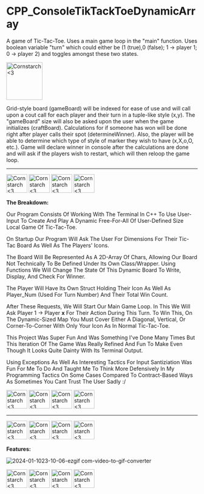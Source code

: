 # CPP_ConsoleTikTackToeDynamicArray
A game of Tic-Tac-Toe. Uses a main game loop in the "main" function.
Uses boolean variable "turn" which could either be (1 (true),0 (false); 1 -> player 1; 0 -> player 2) and toggles
amongst these two states.

<img src="https://github.com/Kingerthanu/CPP_ConsoleTikTackToeDynamicArray/assets/76754592/9b0c0b33-b084-4b11-8c8e-a75f8adc36f7" alt="Cornstarch <3" width="95" height="99">

Grid-style board (gameBoard) will be indexed for ease of use and will call upon a 
cout call for each player and their turn in a tuple-like style (x,y). The "gameBoard" size will also be
asked upon the user when the game initializes (craftBoard). Calculations for if someone has won will be done right after 
player calls their spot (determineWinner). Also, the player will be able to determine
which type of style of marker they wish to have (x,X,o,O, etc.). Game will declare winner in console
after the calculations are done and will ask if the players wish to restart, which will then reloop the game loop. 

----------------------------------------------
<img src="https://github.com/Kingerthanu/CPP_ConsoleTikTackToeDynamicArray/assets/76754592/b0d5897e-f4a7-4c4e-ba7b-3f11e64bb589" alt="Cornstarch <3" width="55" height="49"> <img src="https://github.com/Kingerthanu/CPP_ConsoleTikTackToeDynamicArray/assets/76754592/b0d5897e-f4a7-4c4e-ba7b-3f11e64bb589" alt="Cornstarch <3" width="55" height="49"> <img src="https://github.com/Kingerthanu/CPP_ConsoleTikTackToeDynamicArray/assets/76754592/b0d5897e-f4a7-4c4e-ba7b-3f11e64bb589" alt="Cornstarch <3" width="55" height="49"> <img src="https://github.com/Kingerthanu/CPP_ConsoleTikTackToeDynamicArray/assets/76754592/b0d5897e-f4a7-4c4e-ba7b-3f11e64bb589" alt="Cornstarch <3" width="55" height="49">


**The Breakdown:**

  Our Program Consists Of Working With The Terminal In C++ To Use User-Input To Create And Play A Dynamic Free-For-All Of User-Defined Size Local Game Of Tic-Tac-Toe.

  On Startup Our Program Will Ask The User For Dimensions For Their Tic-Tac Board As Well As The Players' Icons.

  The Board Will Be Represented As A 2D-Array Of Chars, Allowing Our Board Not Technically To Be Defined Under Its Own Class/Wrapper. Using Functions We Will Change The State Of This Dynamic Board To Write, Display, And Check For Winner. 

  The Player Will Have Its Own Struct Holding Their Icon As Well As Player_Num (Used For Turn Number) And Their Total Win Count.

  After These Requests, We Will Start Our Main Game Loop. In This We Will Ask Player 1 -> Player **x**  For Their Action During This Turn. To Win This, On The Dynamic-Sized Map You Must Cover Either A Diagonal, Vertical, Or Corner-To-Corner With Only Your Icon As In Normal Tic-Tac-Toe.

  This Project Was Super Fun And Was Something I've Done Many Times But This Iteration Of The Game Was Really Refined And Fun To Make Even Though It Looks Quite Dainty With Its Terminal Output.

  Using Exceptions As Well As Interesting Tactics For Input Santiziation Was Fun For Me To Do And Taught Me To Think More Defensively In My Programming Tactics On Some Cases Compared To Contract-Based Ways As Sometimes You Cant Trust The User Sadly :/

<img src="https://github.com/Kingerthanu/CPP_ConsoleTikTackToeDynamicArray/assets/76754592/ff048acd-2577-49d5-b958-21e2e50ff7cf" alt="Cornstarch <3" width="55" height="49"> <img src="https://github.com/Kingerthanu/CPP_ConsoleTikTackToeDynamicArray/assets/76754592/ff048acd-2577-49d5-b958-21e2e50ff7cf" alt="Cornstarch <3" width="55" height="49"> <img src="https://github.com/Kingerthanu/CPP_ConsoleTikTackToeDynamicArray/assets/76754592/ff048acd-2577-49d5-b958-21e2e50ff7cf" alt="Cornstarch <3" width="55" height="49"> <img src="https://github.com/Kingerthanu/CPP_ConsoleTikTackToeDynamicArray/assets/76754592/ff048acd-2577-49d5-b958-21e2e50ff7cf" alt="Cornstarch <3" width="55" height="49">


----------------------------------------------

<img src="https://github.com/Kingerthanu/CPP_ConsoleTikTackToeDynamicArray/assets/76754592/b99d9f90-00e9-468f-ad0d-a2918a82a8f6" alt="Cornstarch <3" width="55" height="49"> <img src="https://github.com/Kingerthanu/CPP_ConsoleTikTackToeDynamicArray/assets/76754592/b99d9f90-00e9-468f-ad0d-a2918a82a8f6" alt="Cornstarch <3" width="55" height="49"> <img src="https://github.com/Kingerthanu/CPP_ConsoleTikTackToeDynamicArray/assets/76754592/b99d9f90-00e9-468f-ad0d-a2918a82a8f6" alt="Cornstarch <3" width="55" height="49"> <img src="https://github.com/Kingerthanu/CPP_ConsoleTikTackToeDynamicArray/assets/76754592/b99d9f90-00e9-468f-ad0d-a2918a82a8f6" alt="Cornstarch <3" width="55" height="49">



**Features:**

![2024-01-1023-10-06-ezgif com-video-to-gif-converter](https://github.com/Kingerthanu/CPP_ConsoleTikTackToeDynamicArray/assets/76754592/ab14778e-c29c-45ff-b706-e7bd26b7415a)



<img src="https://github.com/Kingerthanu/CPP_ConsoleTikTackToeDynamicArray/assets/76754592/bc9dc1f2-e6ee-4613-9276-918157541b3e" alt="Cornstarch <3" width="55" height="49"> <img src="https://github.com/Kingerthanu/CPP_ConsoleTikTackToeDynamicArray/assets/76754592/bc9dc1f2-e6ee-4613-9276-918157541b3e" alt="Cornstarch <3" width="55" height="49"> <img src="https://github.com/Kingerthanu/CPP_ConsoleTikTackToeDynamicArray/assets/76754592/bc9dc1f2-e6ee-4613-9276-918157541b3e" alt="Cornstarch <3" width="55" height="49"> <img src="https://github.com/Kingerthanu/CPP_ConsoleTikTackToeDynamicArray/assets/76754592/bc9dc1f2-e6ee-4613-9276-918157541b3e" alt="Cornstarch <3" width="55" height="49">
